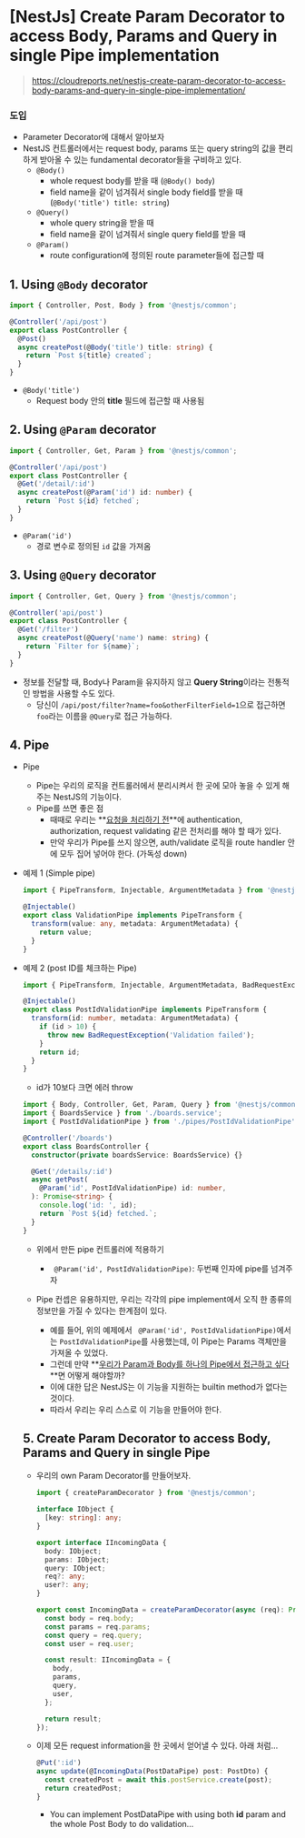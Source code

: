 # [NestJs] Create Param Decorator to access Body, Params and Query in single Pipe implementation

> https://cloudreports.net/nestjs-create-param-decorator-to-access-body-params-and-query-in-single-pipe-implementation/



### 도입

- Parameter Decorator에 대해서 알아보자
- NestJS 컨트롤러에서는 request body, params 또는 query string의 값을 편리하게 받아올 수 있는 fundamental decorator들을 구비하고 있다.
  - `@Body()`
    - whole request body를 받을 때 (`@Body() body`)
    - field name을 같이 넘겨줘서 single body field를 받을 때 (`@Body('title') title: string`)
  - `@Query()`
    - whole query string을 받을 때
    - field name을 같이 넘겨줘서 single query field를 받을 때
  - `@Param()`
    - route configuration에 정의된 route parameter들에 접근할 때



## 1. Using `@Body` decorator

```typescript
import { Controller, Post, Body } from '@nestjs/common';

@Controller('/api/post')
export class PostController {
  @Post()
  async createPost(@Body('title') title: string) {
    return `Post ${title} created`;
  }
}
```

- `@Body('title')`
  - Request body 안의 **title** 필드에 접근할 때 사용됨



## 2. Using `@Param` decorator

```typescript
import { Controller, Get, Param } from '@nestjs/common';

@Controller('/api/post')
export class PostController {
  @Get('/detail/:id')
  async createPost(@Param('id') id: number) {
    return `Post ${id} fetched`;
  }
}
```

- `@Param('id')`
  - 경로 변수로 정의된 `id` 값을 가져옴



## 3. Using `@Query` decorator

```typescript
import { Controller, Get, Query } from '@nestjs/common';

@Controller('api/post')
export class PostController {
  @Get('/filter')
  async createPost(@Query('name') name: string) {
    return `Filter for ${name}`;
  }
}
```

- 정보를 전달할 때, Body나 Param을 유지하지 않고 **Query String**이라는 전통적인 방법을 사용할 수도 있다.
  - 당신이 `/api/post/filter?name=foo&otherFilterField=1`으로 접근하면 `foo`라는 이름을 `@Query`로 접근 가능하다.



## 4. Pipe

- Pipe

  - Pipe는 우리의 로직을 컨트롤러에서 분리시켜서 한 곳에 모아 놓을 수 있게 해주는 NestJS의 기능이다.
  - Pipe를 쓰면 좋은 점
    - 때때로 우리는 **<u>요청을 처리하기 전</u>**에 authentication, authorization, request validating 같은 전처리를 해야 할 때가 있다.
    - 만약 우리가 Pipe를 쓰지 않으면, auth/validate 로직을 route handler 안에 모두 집어 넣어야 한다. (가독성 down)

- 예제 1 (Simple pipe)

  ```typescript
  import { PipeTransform, Injectable, ArgumentMetadata } from '@nestjs/common';
  
  @Injectable()
  export class ValidationPipe implements PipeTransform {
    transform(value: any, metadata: ArgumentMetadata) {
      return value;
    }
  }
  ```

- 예제 2 (post ID를 체크하는 Pipe)

  ```typescript
  import { PipeTransform, Injectable, ArgumentMetadata, BadRequestException } from '@nestjs/common';
  
  @Injectable()
  export class PostIdValidationPipe implements PipeTransform {
    transform(id: number, metadata: ArgumentMetadata) {
      if (id > 10) {
        throw new BadRequestException('Validation failed');
      }
      return id;
    }
  }
  ```

  - id가 10보다 크면 에러 throw

  ```typescript
  import { Body, Controller, Get, Param, Query } from '@nestjs/common';
  import { BoardsService } from './boards.service';
  import { PostIdValidationPipe } from './pipes/PostIdValidationPipe';
  
  @Controller('/boards')
  export class BoardsController {
    constructor(private boardsService: BoardsService) {}
  
    @Get('/details/:id')
    async getPost(
      @Param('id', PostIdValidationPipe) id: number,
    ): Promise<string> {
      console.log('id: ', id);
      return `Post ${id} fetched.`;
    }
  }
  ```

  - 위에서 만든 pipe 컨트롤러에 적용하기
    - ` @Param('id', PostIdValidationPipe)`: 두번째 인자에 pipe를 넘겨주자

  

  - Pipe 컨셉은 유용하지만, 우리는 각각의 pipe implement에서 오직 한 종류의 정보만을 가질 수 있다는 한계점이 있다.
    - 예를 들어, 위의 예제에서 ` @Param('id', PostIdValidationPipe)`에서는 `PostIdValidationPipe`를 사용했는데, 이 Pipe는 Params 객체만을 가져올 수 있었다.
    - 그런데 만약 **<u>우리가 Param과 Body를 하나의 Pipe에서 접근하고 싶다</u>**면 어떻게 해야할까?
    - 이에 대한 답은 NestJS는 이 기능을 지원하는 builtin method가 없다는 것이다.
    - 따라서 우리는 우리 스스로 이 기능을 만들어야 한다.

  

  

  

  ## 5. Create Param Decorator to access Body, Params and Query in single Pipe 

  - 우리의 own Param Decorator를 만들어보자.

    ```typescript
    import { createParamDecorator } from '@nestjs/common';
    
    interface IObject {
      [key: string]: any;
    }
    
    export interface IIncomingData {
      body: IObject;
      params: IObject;
      query: IObject;
      req?: any;
      user?: any;
    }
    
    export const IncomingData = createParamDecorator(async (req): Promise<IIncomingData | void> => {
      const body = req.body;
      const params = req.params;
      const query = req.query;
      const user = req.user;
    
      const result: IIncomingData = {
        body,
        params,
        query,
        user,
      };
    
      return result;
    });
    ```

  - 이제 모든 request information을 한 곳에서 얻어낼 수 있다. 아래 처럼...

    ```typescript
    @Put(':id')
    async update(@IncomingData(PostDataPipe) post: PostDto) {
      const createdPost = await this.postService.create(post);
      return createdPost;
    }
    ```

    - You can implement PostDataPipe with using both **id** param and the whole Post Body to do validation…

  

  

  

  

  

  

  

  

  



